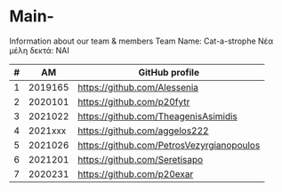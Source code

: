 # Main-
Information about our team &amp; members 
Team Name: Cat-a-strophe
Νέα μέλη δεκτά: ΝΑΙ

| # | ΑΜ | GitHub profile |
| -- | -- | -- |
| 1 | 2019165| https://github.com/Alessenia |
| 2 | 2020101| https://github.com/p20fytr    |
| 3 |2021022| https://github.com/TheagenisAsimidis    |
| 4| 2021xxx| https://github.com/aggelos222    |
| 5 | 2021026| https://github.com/PetrosVezyrgianopoulos    |
| 6 | 2021201| https://github.com/Seretisapo    |
| 7 | 2020231 | https://github.com/p20exar   |

